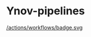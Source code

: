 # Ynov-pipelines
[/actions/workflows/badge.svg](https://github.com/Thibsito/Ynov-pipelines/actions/workflows/main.yml/badge.svg)
